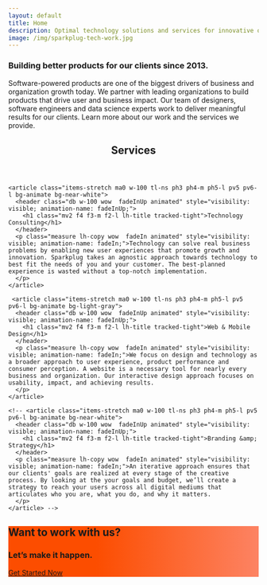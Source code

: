 ```yaml
---
layout: default
title: Home
description: Optimal technology solutions and services for innovative organizations since 2013.
image: /img/sparkplug-tech-work.jpg
---
```

<div class="cover bg-left bg-white bg-center-l" id="cornerstone">
    <section class="mw8 center pb4 pb5-m pb6-l">
        <article class="cf">
            <div class="fn fl-ns w-100 mt3 mt4-m mt4-l pv5">
              <div class="pa3">
                <h1 class="f-headline-ns f1 lh-solid tc-ns mv5-ns mv3 black-80">Building better products for our clients since 2013.</h1>
              </div>
            </div>
        </article>
    </section>
</div>
<div class="bg-black">
    <section class="mw8 center ">
        <article class="cf">
            <div class="fn fl-ns w-100 mv4 pv5">
              <div class="pa4">
                <p class="lh-title mv2 mv4-ns white f4-ns">Software-powered products are one of the biggest drivers of business and organization growth today. We partner with leading organizations to build products that drive user and business impact. Our team of designers, software engineers and data science experts work to deliver meaningful results for our clients. Learn more about our work and the services we provide.</p>
              </div>
            </div>
        </article>
    </section>
</div>

<section class="cf tl-ns ph3 ph4-m ph6-l pv5 pv6-l bg-white" id="services">
  <header class="wow  fadeInDown animated" style="visibility: visible; animation-name: fadeInDown;">
    <h1 class="mv4 f2 f2-m f1-l lh-title tracked-tight">Services</h1>
  </header>
  <section class="flex flex-wrap">

    <article class="items-stretch ma0 w-100 tl-ns ph3 ph4-m ph5-l pv5 pv6-l bg-animate bg-near-white">
      <header class="db w-100 wow  fadeInUp animated" style="visibility: visible; animation-name: fadeInUp;">
        <h1 class="mv2 f4 f3-m f2-l lh-title tracked-tight">Technology Consulting</h1>
      </header>
      <p class="measure lh-copy wow  fadeIn animated" style="visibility: visible; animation-name: fadeIn;">Technology can solve real business problems by enabling new user experiences that promote growth and innovation. Sparkplug takes an agnostic approach towards technology to best fit the needs of you and your customer. The best-planned experience is wasted without a top-notch implementation.
      </p>
    </article>

     <article class="items-stretch ma0 w-100 tl-ns ph3 ph4-m ph5-l pv5 pv6-l bg-animate bg-light-gray">
      <header class="db w-100 wow  fadeInUp animated" style="visibility: visible; animation-name: fadeInUp;">
        <h1 class="mv2 f4 f3-m f2-l lh-title tracked-tight">Web & Mobile Design</h1>
      </header>
      <p class="measure lh-copy wow  fadeIn animated" style="visibility: visible; animation-name: fadeIn;">We focus on design and technology as a broader approach to user experience, product performance and consumer perception. A website is a necessary tool for nearly every business and organization. Our interactive design approach focuses on usability, impact, and achieving results.
      </p>
    </article>

    <!-- <article class="items-stretch ma0 w-100 tl-ns ph3 ph4-m ph5-l pv5 pv6-l bg-animate bg-near-white">
      <header class="db w-100 wow  fadeInUp animated" style="visibility: visible; animation-name: fadeInUp;">
        <h1 class="mv2 f4 f3-m f2-l lh-title tracked-tight">Branding &amp; Strategy</h1>
      </header>
      <p class="measure lh-copy wow  fadeIn animated" style="visibility: visible; animation-name: fadeIn;">An iterative approach ensures that our clients' goals are realized at every stage of the creative process. By looking at the your goals and budget, we’ll create a strategy to reach your users across all digital mediums that articulates who you are, what you do, and why it matters.
      </p>
    </article> -->
  </section>
</section>



<section class="ph3 ph4-m ph6-l pv4 pv6-ns black tc-ns " style="background: rgb(252,77,0); background: linear-gradient(90deg, rgba(252,77,0,1) 0%, rgba(252,77,0,1) 35%, rgba(253,131,99,1) 100%);">
  <h2 class="f3 f2-m f1-l mv0 lh-title tracked-tight">Want to work with us?</h2>
  <h3 class="f4 f3-ns mv2 normal lh-copy wow  fadeIn animated" style="visibility: visible; animation-name: fadeIn;">Let’s make it happen.</h3>
  <div class="wow  fadeInUp animated mv3" style="visibility: visible; animation-name: fadeInUp;">
    <a class="f6 fw4 font-smoothing-hover hover-bg-black-80 hover-white no-underline black-70 dib ml2 pv3 ph4 ba br2 bw1" href="https://airtable.com/shrkwvdNHX1Ua3rAb" target="_blank" rel="noopener" title="Contact Sparkplug">Get Started Now</a>
  </div>
</section>


